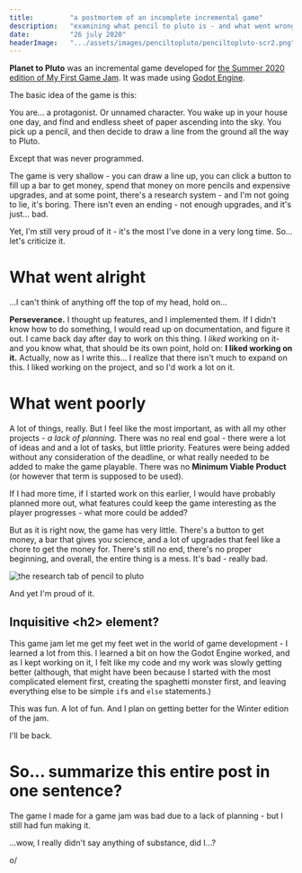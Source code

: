 ```yaml
---
title:         "a postmortem of an incomplete incremental game"
description:   "examining what pencil to pluto is - and what went wrong... kind of."
date:          "26 july 2020"
headerImage:   ".../assets/images/penciltopluto/penciltopluto-scr2.png"
---
```


**Planet to Pluto** was an incremental game developed for [the Summer 2020 edition of My First Game Jam](https://itch.io/jam/my-first-game-jam-summer-2020). It was made using [Godot Engine](https://godotengine.org).

The basic idea of the game is this:

You are... a protagonist. Or unnamed character. You wake up in your house one day, and find and endless sheet of paper ascending into the sky. You pick up a pencil, and then decide to draw a line from the ground all the way to Pluto. 

Except that was never programmed.

The game is very shallow - you can draw a line up, you can click a button to fill up a bar to get money, spend that money on more pencils and expensive upgrades, and at some point, there's a research system - and I'm not going to lie, it's boring. There isn't even an ending - not enough upgrades, and it's just... bad.

Yet, I'm still very proud of it - it's the most I've done in a very long time. So... let's criticize it.

# What went alright

...I can't think of anything off the top of my head, hold on...

**Perseverance.** I thought up features, and I implemented them. If I didn't know how to do something, I would read up on documentation, and figure it out. I came back day after day to work on this thing. I *liked* working on it- and you know what, that should be its own point, hold on:
**I liked working on it.** Actually, now as I write this... I realize that there isn't much to expand on this. I liked working on the project, and so I'd work a lot on it. 

# What went poorly

A lot of things, really. But I feel like the most important, as with all my other projects - *a lack of planning.* There was no real end goal - there were a lot of ideas and and a lot of tasks, but little priority. Features were being added without any consideration of the deadline, or what really needed to be added to make the game playable. There was no **Minimum Viable Product** (or however that term is supposed to be used).

If I had more time, if I started work on this earlier, I would have probably planned more out, what features could keep the game interesting as the player progresses - what more could be added? 

But as it is right now, the game has very little. There's a button to get money, a bar that gives you science, and a lot of upgrades that feel like a chore to get the money for. There's still no end, there's no proper beginning, and overall, the entire thing is a mess. It's bad - really bad.

![the research tab of pencil to pluto](../assets/images/penciltopluto/penciltopluto-scr1.png)

And yet I'm proud of it.

## Inquisitive \<h2> element?

This game jam let me get my feet wet in the world of game development - I learned a lot from this. I learned a bit on how the Godot Engine worked, and as I kept working on it, I felt like my code and my work was slowly getting better (although, that might have been because I started with the most complicated element first, creating the spaghetti monster first, and leaving everything else to be simple `if`s and `else` statements.)

This was fun. A lot of fun. And I plan on getting better for the Winter edition of the jam.

I'll be back.



# So... summarize this entire post in one sentence?

The game I made for a game jam was bad due to a lack of planning - but I still had fun making it.



...wow, I really didn't say anything of substance, did I...?



o/


